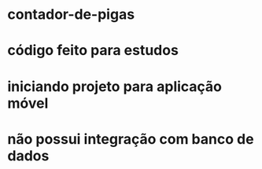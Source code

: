 # contador-de-pigas

# código feito para estudos
# iniciando projeto para aplicação móvel
# não possui integração com banco de dados
